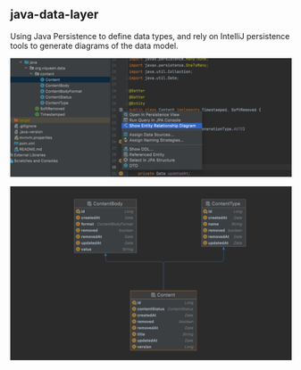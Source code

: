 ## java-data-layer

Using Java Persistence to define data types, and rely on IntelliJ persistence
tools to generate diagrams of the data model.

![persistence-options](/assets/persistence-options.png?raw=true "persistence options")

![persistence-view](/assets/persistence-view.png?raw=true "persistence view")
